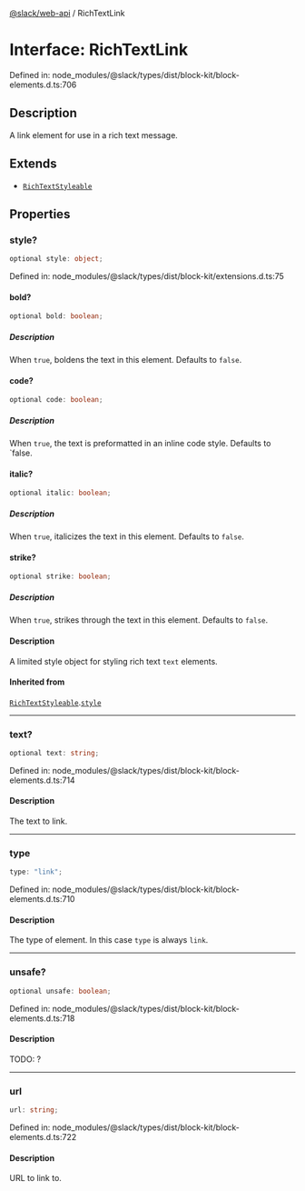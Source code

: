 [@slack/web-api](../index.md) / RichTextLink

# Interface: RichTextLink

Defined in: node\_modules/@slack/types/dist/block-kit/block-elements.d.ts:706

## Description

A link element for use in a rich text message.

## Extends

- [`RichTextStyleable`](RichTextStyleable.md)

## Properties

### style?

```ts
optional style: object;
```

Defined in: node\_modules/@slack/types/dist/block-kit/extensions.d.ts:75

#### bold?

```ts
optional bold: boolean;
```

##### Description

When `true`, boldens the text in this element. Defaults to `false`.

#### code?

```ts
optional code: boolean;
```

##### Description

When `true`, the text is preformatted in an inline code style. Defaults to `false.

#### italic?

```ts
optional italic: boolean;
```

##### Description

When `true`, italicizes the text in this element. Defaults to `false`.

#### strike?

```ts
optional strike: boolean;
```

##### Description

When `true`, strikes through the text in this element. Defaults to `false`.

#### Description

A limited style object for styling rich text `text` elements.

#### Inherited from

[`RichTextStyleable`](RichTextStyleable.md).[`style`](RichTextStyleable.md#style)

***

### text?

```ts
optional text: string;
```

Defined in: node\_modules/@slack/types/dist/block-kit/block-elements.d.ts:714

#### Description

The text to link.

***

### type

```ts
type: "link";
```

Defined in: node\_modules/@slack/types/dist/block-kit/block-elements.d.ts:710

#### Description

The type of element. In this case `type` is always `link`.

***

### unsafe?

```ts
optional unsafe: boolean;
```

Defined in: node\_modules/@slack/types/dist/block-kit/block-elements.d.ts:718

#### Description

TODO: ?

***

### url

```ts
url: string;
```

Defined in: node\_modules/@slack/types/dist/block-kit/block-elements.d.ts:722

#### Description

URL to link to.
